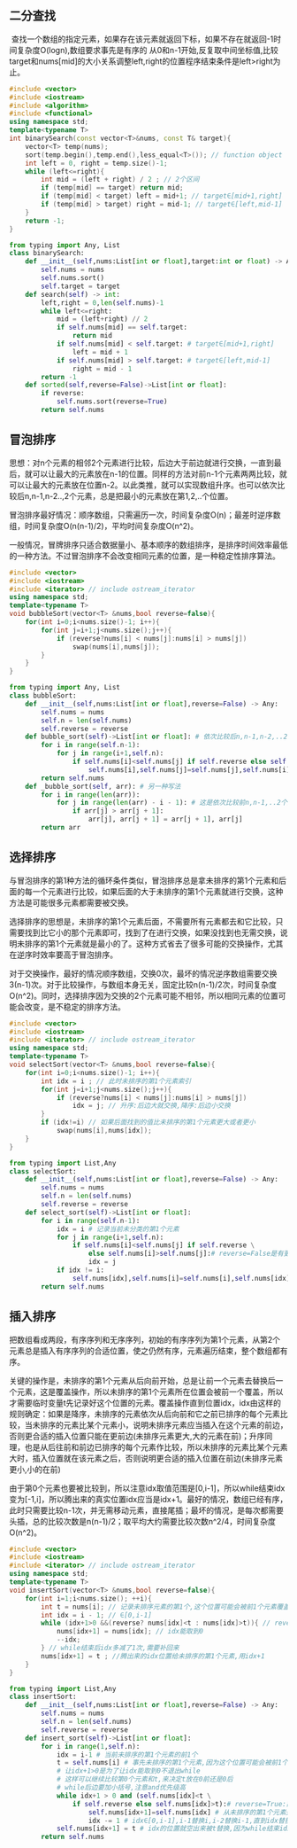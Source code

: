 <!--
 * @Author: chenbei
 * @Date: 2022-03-15 09:01:11
 * @LastEditTime: 2022-03-15 10:09:13
 * @LastEditors: chenbei
 * @Description: some basic and core algorithms
 * @FilePath: \myLeetCode\coreAlgorithms\coreAlgorithms.md
-->

## 二分查找

​		查找一个数组的指定元素，如果存在该元素就返回下标，如果不存在就返回-1
​        时间复杂度O(logn),数组要求事先是有序的
​        从0和n-1开始,反复取中间坐标值,比较target和nums[mid]的大小关系调整left,right的位置
​        程序结束条件是left>right为止。

```c++
#include <vector>
#include <iostream>
#include <algorithm>
#include <functional>
using namespace std;
template<typename T>
int binarySearch(const vector<T>&nums, const T& target){
    vector<T> temp(nums);
    sort(temp.begin(),temp.end(),less_equal<T>()); // function object
    int left = 0, right = temp.size()-1;
    while (left<=right){
        int mid = (left + right) / 2 ; // 2个区间
        if (temp[mid] == target) return mid;
        if (temp[mid] < target) left = mid+1; // target∈[mid+1,right]
        if (temp[mid] > target) right = mid-1; // target∈[left,mid-1]
    }
    return -1;
}
```

```python
from typing import Any, List
class binarySearch:
    def __init__(self,nums:List[int or float],target:int or float) -> Any:
        self.nums = nums
        self.nums.sort()
        self.target = target
    def search(self) -> int:
        left,right = 0,len(self.nums)-1
        while left<=right:
            mid = (left+right) // 2
            if self.nums[mid] == self.target:
                return mid
            if self.nums[mid] < self.target: # target∈[mid+1,right]
                left = mid + 1
            if self.nums[mid] > self.target: # target∈[left,mid-1]
                right = mid - 1
        return -1
    def sorted(self,reverse=False)->List[int or float]:
        if reverse:
            self.nums.sort(reverse=True)
        return self.nums
```

## 冒泡排序

​		思想：对n个元素的相邻2个元素进行比较，后边大于前边就进行交换，一直到最后，就可以让最大的元素放在n-1的位置。同样的方法对前n-1个元素两两比较，就可以让最大的元素放在位置n-2。以此类推，就可以实现数组升序。也可以依次比较后n,n-1,n-2..,2个元素，总是把最小的元素放在第1,2,..个位置。

​		冒泡排序最好情况：顺序数组，只需遍历一次，时间复杂度O(n)；最差时逆序数组，时间复杂度O(n(n-1)/2)，平均时间复杂度O(n^2)。

​		一般情况，冒牌排序只适合数据量小、基本顺序的数组排序，是排序时间效率最低的一种方法。不过冒泡排序不会改变相同元素的位置，是一种稳定性排序算法。

```c++
#include <vector>
#include <iostream>
#include <iterator> // include ostream_iterator
using namespace std;
template<typename T>
void bubbleSort(vector<T> &nums,bool reverse=false){
    for(int i=0;i<nums.size()-1; i++){
        for(int j=i+1;j<nums.size();j++){
            if (reverse?nums[i] < nums[j]:nums[i] > nums[j]) 
                swap(nums[i],nums[j]);
        }
    }
}
```

```python
from typing import Any, List
class bubbleSort:
    def __init__(self,nums:List[int or float],reverse=False) -> Any:
        self.nums = nums
        self.n = len(self.nums)
        self.reverse = reverse
    def bubble_sort(self)->List[int or float]: # 依次比较后n,n-1,n-2,..2个元素,总是把小的放在前边
        for i in range(self.n-1):
            for j in range(i+1,self.n):
                if self.nums[i]<self.nums[j] if self.reverse else self.nums[i]>self.nums[j]:
                    self.nums[i],self.nums[j]=self.nums[j],self.nums[i]
        return self.nums
    def _bubble_sort(self, arr): # 另一种写法
        for i in range(len(arr)):
            for j in range(len(arr) - i - 1): # 这是依次比较前n,n-1,..2个元素,总是把最大的放在后面
                if arr[j] > arr[j + 1]:
                    arr[j], arr[j + 1] = arr[j + 1], arr[j]
        return arr
```

## 选择排序

​		与冒泡排序的第1种方法的循环条件类似，冒泡排序总是拿未排序的第1个元素和后面的每一个元素进行比较，如果后面的大于未排序的第1个元素就进行交换，这种方法是可能很多元素都需要被交换。

​		选择排序的思想是，未排序的第1个元素后面，不需要所有元素都去和它比较，只需要找到比它小的那个元素即可，找到了在进行交换，如果没找到也无需交换，说明未排序的第1个元素就是最小的了。这种方式省去了很多可能的交换操作，尤其在逆序时效率要高于冒泡排序。

​		对于交换操作，最好的情况顺序数组，交换0次，最坏的情况逆序数组需要交换3(n-1)次。对于比较操作，与数组本身无关，固定比较n(n-1)/2次，时间复杂度O(n^2)。同时，选择排序因为交换的2个元素可能不相邻，所以相同元素的位置可能会改变，是不稳定的排序方法。

```c++
#include <vector>
#include <iostream>
#include <iterator> // include ostream_iterator
using namespace std;
template<typename T>
void selectSort(vector<T> &nums,bool reverse=false){
    for(int i=0;i<nums.size()-1; i++){
        int idx = i ; // 此时未排序的第1个元素索引
        for(int j=i+1;j<nums.size();j++){
            if (reverse?nums[i] < nums[j]:nums[i] > nums[j]) 
                idx = j; // 升序:后边大就交换,降序:后边小交换
        }
        if (idx!=i) // 如果后面找到的值比未排序的第1个元素更大或者更小
            swap(nums[i],nums[idx]);
    }
}
```

```python
from typing import List,Any
class selectSort:
    def __init__(self,nums:List[int or float],reverse=False) -> Any:
        self.nums = nums
        self.n = len(self.nums)
        self.reverse = reverse
    def select_sort(self)->List[int or float]:
        for i in range(self.n-1):
            idx = i # 记录当前未分类的第1个元素
            for j in range(i+1,self.n):
                if self.nums[i]<self.nums[j] if self.reverse \
                    else self.nums[i]>self.nums[j]:# reverse=False是有更小的元素交换
                    idx = j
            if idx != i:
                self.nums[idx],self.nums[i]=self.nums[i],self.nums[idx]
        return self.nums
```

## 插入排序

​		把数组看成两段，有序序列和无序序列，初始的有序序列为第1个元素，从第2个元素总是插入有序序列的合适位置，使之仍然有序，元素遍历结束，整个数组都有序。

​		关键的操作是，未排序的第1个元素从后向前开始，总是让前一个元素去替换后一个元素，这是覆盖操作，所以未排序的第1个元素所在位置会被前一个覆盖，所以才需要临时变量t先记录好这个位置的元素。覆盖操作直到位置idx，idx由这样的规则确定：如果是降序，未排序的元素依次从后向前和它之前已排序的每个元素比较，当未排序的元素比某个元素小，说明未排序元素应当插入在这个元素的前边，否则更合适的插入位置只能在更前边(未排序元素更大,大的元素在前)；升序同理，也是从后往前和前边已排序的每个元素作比较，所以未排序的元素比某个元素大时，插入位置就在该元素之后，否则说明更合适的插入位置在前边(未排序元素更小,小的在前)

​		由于第0个元素也要被比较到，所以注意idx取值范围是[0,i-1]，所以while结束idx变为[-1,i]，所以腾出来的真实位置idx应当是idx+1。最好的情况，数组已经有序，此时只需要比较n-1次，并无需移动元素，直接尾插；最坏的情况，是每次都需要头插，总的比较次数是n(n-1)/2；取平均大约需要比较次数n^2/4，时间复杂度O(n^2)。

```c++
#include <vector>
#include <iostream>
#include <iterator> // include ostream_iterator
using namespace std;
template<typename T>
void insertSort(vector<T> &nums,bool reverse=false){
    for(int i=1;i<nums.size(); ++i){
        int t = nums[i]; // 记录未排序元素的第1个,这个位置可能会被前1个元素覆盖所以需要临时记录
        int idx = i - 1; // ∈[0,i-1]
        while (idx+1>0 &&(reverse? nums[idx]<t : nums[idx]>t)){ // reverse=true时,前<后交换说明按降序排列
            nums[idx+1] = nums[idx]; // idx能取到0
            --idx;
        } // while结束后idx多减了1次,需要补回来
        nums[idx+1] = t ; //腾出来的idx位置给未排序的第1个元素,用idx+1
    }
}
```

```python
from typing import List,Any
class insertSort:
    def __init__(self,nums:List[int or float],reverse=False) -> Any:
        self.nums = nums
        self.n = len(self.nums)
        self.reverse = reverse
    def insert_sort(self)->List[int or float]:
        for i in range(1,self.n):
            idx = i-1 # 当前未排序的第1个元素的前1个
            t = self.nums[i] # 事先未排序的第1个元素,因为这个位置可能会被前1个元素替换
            # 让idx+1>0是为了让idx能取到0不退出while
            # 这样可以继续比较第0个元素和t,来决定t放在0前还是0后
            # while后边要加小括号,注意and优先级高
            while idx+1 > 0 and (self.nums[idx]<t \
                if self.reverse else self.nums[idx]>t):# reverse=True:前边的小交换说明是降序
                    self.nums[idx+1]=self.nums[idx] # 从未排序的第1个元素开始向前,总是让前1个元素替换后1个元素
                    idx -= 1 # idx∈[0,i-1],i-1替换i,i-2替换i-1,直到idx替换idx+1,idx的位置就空出来被t替换
            self.nums[idx+1] = t # idx的位置就空出来被t替换,因为while结束idx多减了1,所以用idx+1
        return self.nums
```










